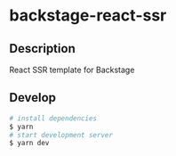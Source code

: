 # backstage-react-ssr

## Description

React SSR template for Backstage

## Develop

```bash
# install dependencies
$ yarn
# start development server
$ yarn dev
```